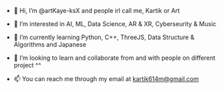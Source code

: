 - 👋 Hi, I’m @artKaye-ksX and people irl call me, Kartik or Art 
  
- 👀 I’m interested in AI, ML, Data Science, AR & XR, Cyberseurity & Music

- 🌱 I’m currently learning Python, C++, ThreeJS, Data Structure & Algorithms and Japanese

- 💞️ I’m looking to learn and collaborate from and with people on different project ^^

- 📫 You can reach me through my email at kartik614m@gmail.com

<!---
artKaye-ksX/artKaye-ksX is a ✨ special ✨ repository because its `README.md` (this file) appears on your GitHub profile.
You can click the Preview link to take a look at your changes.
--->

